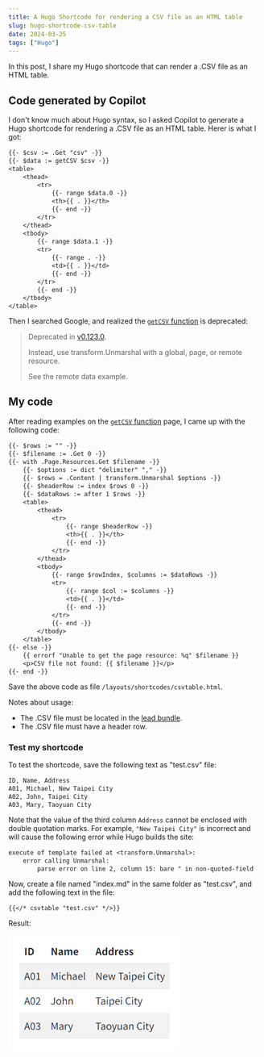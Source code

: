 ```yaml
---
title: A Hugo Shortcode for rendering a CSV file as an HTML table
slug: hugo-shortcode-csv-table
date: 2024-03-25
tags: ["Hugo"]
---
```


In this post, I share my Hugo shortcode that can render a .CSV file as an HTML table.

## Code generated by Copilot

I don't know much about Hugo syntax, so I asked Copilot to generate a Hugo shortcode for rendering a .CSV file as an HTML table. Herer is what I got:

```golang
{{- $csv := .Get "csv" -}}
{{- $data := getCSV $csv -}}
<table>
    <thead>
        <tr>
            {{- range $data.0 -}}
            <th>{{ . }}</th>
            {{- end -}}
        </tr>
    </thead>
    <tbody>
        {{- range $data.1 -}}
        <tr>
            {{- range . -}}
            <td>{{ . }}</td>
            {{- end -}}
        </tr>
        {{- end -}}
    </tbody>
</table>
```

Then I searched Google, and realized the [`getCSV` function](https://gohugo.io/functions/data/getcsv/) is deprecated:

> Deprecated in [v0.123.0](https://github.com/gohugoio/hugo/releases/tag/v0.123.0).
>
> Instead, use transform.Unmarshal with a global, page, or remote resource.
>
> See the remote data example.

## My code

After reading examples on the [`getCSV` function](https://gohugo.io/functions/data/getcsv/) page, I came up with the following code:

```golang
{{- $rows := "" -}}
{{- $filename := .Get 0 -}}
{{- with .Page.Resources.Get $filename -}}
    {{- $options := dict "delimiter" "," -}}
    {{- $rows = .Content | transform.Unmarshal $options -}}
    {{- $headerRow := index $rows 0 -}}
    {{- $dataRows := after 1 $rows -}}
    <table>
        <thead>
            <tr>
                {{- range $headerRow -}}
                <th>{{ . }}</th>
                {{- end -}}
            </tr>
        </thead>
        <tbody>
            {{- range $rowIndex, $columns := $dataRows -}}
            <tr>
                {{- range $col := $columns -}}
                <td>{{ . }}</td>
                {{- end -}}
            </tr>
            {{- end -}}
        </tbody>
    </table>
{{- else -}}
    {{ errorf "Unable to get the page resource: %q" $filename }}
    <p>CSV file not found: {{ $filename }}</p>
{{- end -}}
```

Save the above code as file `/layouts/shortcodes/csvtable.html`.

Notes about usage:

- The .CSV file must be located in the [lead bundle](https://gohugo.io/content-management/page-bundles/).
- The .CSV file must have a header row.

### Test my shortcode

To test the shortcode, save the following text as "test.csv" file:

```text
ID, Name, Address
A01, Michael, New Taipei City
A02, John, Taipei City
A03, Mary, Taoyuan City
```

Note that the value of the third column `Address` cannot be enclosed with double quotation marks. For example, `"New Taipei City"` is incorrect and will cause the following error while Hugo builds the site:

```text
execute of template failed at <transform.Unmarshal>: 
    error calling Unmarshal: 
        parse error on line 2, column 15: bare " in non-quoted-field
```

Now, create a file named "index.md" in the same folder as "test.csv", and add the following text in the file:

```text
{{</* csvtable "test.csv" */>}}
```

Result:

![](images/csvtable.png)